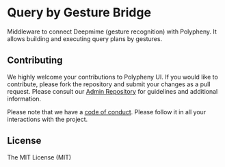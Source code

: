 # Query by Gesture Bridge
Middleware to connect Deepmime (gesture recognition) with Polypheny. It allows building and executing query plans by gestures.

## Contributing ##
We highly welcome your contributions to Polypheny UI. If you would like to contribute, please fork the repository and submit your changes as a pull request. Please consult our [Admin Repository](https://github.com/polypheny/Admin) for guidelines and additional information.

Please note that we have a [code of conduct](https://github.com/polypheny/Admin/blob/master/CODE_OF_CONDUCT.md). Please follow it in all your interactions with the project. 

## License ##
The MIT License (MIT)
